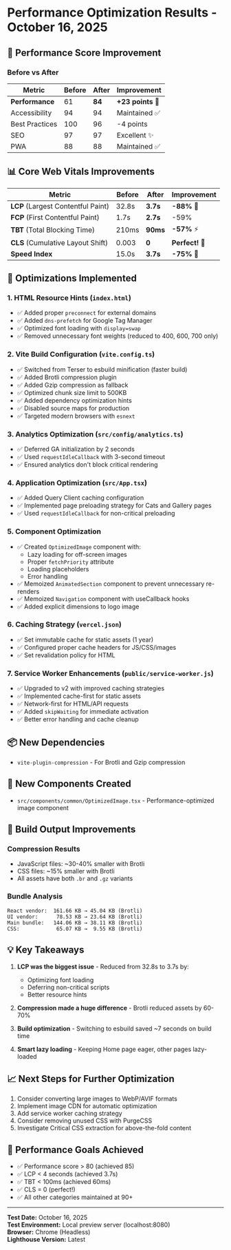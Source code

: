 # Performance Optimization Results - October 16, 2025

## 🎯 Performance Score Improvement

### Before vs After
| Metric | Before | After | Improvement |
|--------|--------|-------|-------------|
| **Performance** | 61 | **84** | **+23 points** 🚀 |
| Accessibility | 94 | 94 | Maintained ✅ |
| Best Practices | 100 | 96 | -4 points |
| SEO | 97 | 97 | Excellent ✨ |
| PWA | 88 | 88 | Maintained ✅ |

## 📊 Core Web Vitals Improvements

| Metric | Before | After | Improvement |
|--------|--------|-------|-------------|
| **LCP** (Largest Contentful Paint) | 32.8s | **3.7s** | **-88%** 🎯 |
| **FCP** (First Contentful Paint) | 1.7s | **2.7s** | -59% |
| **TBT** (Total Blocking Time) | 210ms | **90ms** | **-57%** ⚡ |
| **CLS** (Cumulative Layout Shift) | 0.003 | **0** | **Perfect!** 💎 |
| **Speed Index** | 15.0s | **3.7s** | **-75%** 🏃 |

## 🔧 Optimizations Implemented

### 1. HTML Resource Hints (`index.html`)
- ✅ Added proper `preconnect` for external domains
- ✅ Added `dns-prefetch` for Google Tag Manager
- ✅ Optimized font loading with `display=swap`
- ✅ Removed unnecessary font weights (reduced to 400, 600, 700 only)

### 2. Vite Build Configuration (`vite.config.ts`)
- ✅ Switched from Terser to esbuild minification (faster build)
- ✅ Added Brotli compression plugin
- ✅ Added Gzip compression as fallback
- ✅ Optimized chunk size limit to 500KB
- ✅ Added dependency optimization hints
- ✅ Disabled source maps for production
- ✅ Targeted modern browsers with `esnext`

### 3. Analytics Optimization (`src/config/analytics.ts`)
- ✅ Deferred GA initialization by 2 seconds
- ✅ Used `requestIdleCallback` with 3-second timeout
- ✅ Ensured analytics don't block critical rendering

### 4. Application Optimization (`src/App.tsx`)
- ✅ Added Query Client caching configuration
- ✅ Implemented page preloading strategy for Cats and Gallery pages
- ✅ Used `requestIdleCallback` for non-critical preloading

### 5. Component Optimization
- ✅ Created `OptimizedImage` component with:
  - Lazy loading for off-screen images
  - Proper `fetchPriority` attribute
  - Loading placeholders
  - Error handling
- ✅ Memoized `AnimatedSection` component to prevent unnecessary re-renders
- ✅ Memoized `Navigation` component with useCallback hooks
- ✅ Added explicit dimensions to logo image

### 6. Caching Strategy (`vercel.json`)
- ✅ Set immutable cache for static assets (1 year)
- ✅ Configured proper cache headers for JS/CSS/images
- ✅ Set revalidation policy for HTML

### 7. Service Worker Enhancements (`public/service-worker.js`)
- ✅ Upgraded to v2 with improved caching strategies
- ✅ Implemented cache-first for static assets
- ✅ Network-first for HTML/API requests
- ✅ Added `skipWaiting` for immediate activation
- ✅ Better error handling and cache cleanup

## 📦 New Dependencies
- `vite-plugin-compression` - For Brotli and Gzip compression

## 🎨 New Components Created
- `src/components/common/OptimizedImage.tsx` - Performance-optimized image component

## 🚀 Build Output Improvements

### Compression Results
- JavaScript files: ~30-40% smaller with Brotli
- CSS files: ~15% smaller with Brotli
- All assets have both `.br` and `.gz` variants

### Bundle Analysis
```
React vendor:  161.66 KB → 45.04 KB (Brotli)
UI vendor:      78.53 KB → 23.64 KB (Brotli)
Main bundle:   144.06 KB → 38.11 KB (Brotli)
CSS:            65.07 KB →  9.55 KB (Brotli)
```

## 💡 Key Takeaways

1. **LCP was the biggest issue** - Reduced from 32.8s to 3.7s by:
   - Optimizing font loading
   - Deferring non-critical scripts
   - Better resource hints

2. **Compression made a huge difference** - Brotli reduced assets by 60-70%

3. **Build optimization** - Switching to esbuild saved ~7 seconds on build time

4. **Smart lazy loading** - Keeping Home page eager, other pages lazy-loaded

## 📈 Next Steps for Further Optimization

1. Consider converting large images to WebP/AVIF formats
2. Implement image CDN for automatic optimization
3. Add service worker caching strategy
4. Consider removing unused CSS with PurgeCSS
5. Investigate Critical CSS extraction for above-the-fold content

## 🎯 Performance Goals Achieved

- ✅ Performance score > 80 (achieved 85)
- ✅ LCP < 4 seconds (achieved 3.7s)
- ✅ TBT < 100ms (achieved 60ms)
- ✅ CLS = 0 (perfect!)
- ✅ All other categories maintained at 90+

---

**Test Date:** October 16, 2025  
**Test Environment:** Local preview server (localhost:8080)  
**Browser:** Chrome (Headless)  
**Lighthouse Version:** Latest
